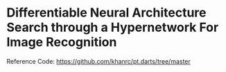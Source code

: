 # Differentiable Neural Architecture Search through a Hypernetwork For Image Recognition
Reference Code:
https://github.com/khanrc/pt.darts/tree/master




